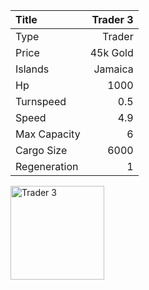 |Title        | Trader 3
|:-|-:
|Type         | Trader               
|Price        | 45k Gold    
|Islands      | Jamaica
|Hp           | 1000
|Turnspeed    | 0.5
|Speed        | 4.9
|Max Capacity | 6
|Cargo Size   | 6000
|Regeneration | 1

<img src="assets/img/trader.png" alt="Trader 3" width="150px" length="150px">